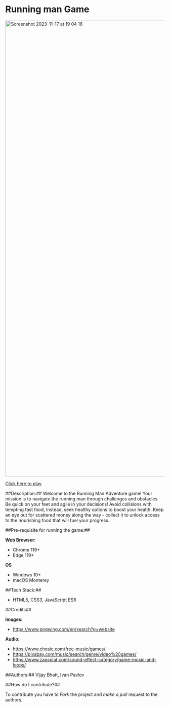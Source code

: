 # Running man Game #

<img width="1440" alt="Screenshot 2023-11-17 at 19 04 16" src="https://github.com/12Ivan03/runningman/assets/144702214/9454ae7b-b6da-4736-8c80-f8f7759c9fd2">

[Click here to play](https://12ivan03.github.io/runningman/)

##Description:##
Welcome to the Running Man Adventure game! Your mission is to navigate the running man through challenges and obstacles. Be quick on your feet and agile in your decisions! Avoid collisions with tempting fast food, Instead, seek healthy options to boost your health. Keep an eye out for scattered money along the way - collect it to unlock access to the nourishing food that will fuel your progress.

##Pre-requisite for running the game:##

**Web Browser:** 
- Chrome 119+
- Edge 119+

**OS** 
- Windows 10+
- macOS Monterey

##Tech Stack:##
- HTML5, CSS3, JavaScript ES6

##Credits##

**Images:** 
- https://www.pngwing.com/en/search?q=website 

**Audio:** 
- https://www.chosic.com/free-music/games/
- https://pixabay.com/music/search/genre/video%20games/ 
- https://www.zapsplat.com/sound-effect-category/game-music-and-loops/

##Authors:## Vijay Bhatt, Ivan Pavlov

##How do I contribute?## 

To contribute you have to *Fork* the project and *make a pull* request to the authors.
